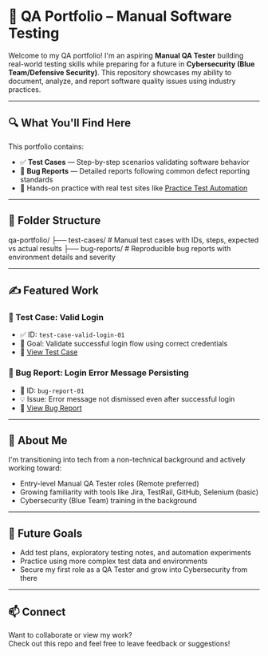 # 🧪 QA Portfolio – Manual Software Testing

Welcome to my QA portfolio! I'm an aspiring **Manual QA Tester** building real-world testing skills while preparing for a future in **Cybersecurity (Blue Team/Defensive Security)**. This repository showcases my ability to document, analyze, and report software quality issues using industry practices.

---

## 🔍 What You'll Find Here

This portfolio contains:

- ✅ **Test Cases** — Step-by-step scenarios validating software behavior
- 🐞 **Bug Reports** — Detailed reports following common defect reporting standards
- 🧰 Hands-on practice with real test sites like [Practice Test Automation](https://practicetestautomation.com/)

---

## 📁 Folder Structure

qa-portfolio/
├── test-cases/ # Manual test cases with IDs, steps, expected vs actual results
├── bug-reports/ # Reproducible bug reports with environment details and severity

---

## ✍️ Featured Work

### 🔹 Test Case: Valid Login
- ✅ ID: `test-case-valid-login-01`
- 🎯 Goal: Validate successful login flow using correct credentials
- 🔗 [View Test Case](./test-cases/test-case-valid-login-01.md)

### 🔹 Bug Report: Login Error Message Persisting
- 🐞 ID: `bug-report-01`
- 💡 Issue: Error message not dismissed even after successful login
- 🔗 [View Bug Report](./bug-reports/bug-report-01.md)

---

## 💼 About Me

I'm transitioning into tech from a non-technical background and actively working toward:
- Entry-level Manual QA Tester roles (Remote preferred)
- Growing familiarity with tools like Jira, TestRail, GitHub, Selenium (basic)
- Cybersecurity (Blue Team) training in the background

---

## 🚀 Future Goals

- Add test plans, exploratory testing notes, and automation experiments
- Practice using more complex test data and environments
- Secure my first role as a QA Tester and grow into Cybersecurity from there

---

## 📫 Connect

Want to collaborate or view my work?  
Check out this repo and feel free to leave feedback or suggestions!
